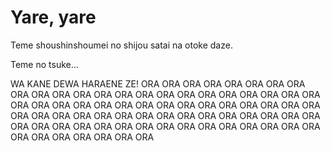 # Yare, yare
Teme shoushinshoumei no shijou satai na otoke daze.

Teme no tsuke...














WA KANE DEWA HARAENE ZE!
ORA ORA ORA ORA ORA ORA ORA ORA ORA ORA ORA ORA ORA ORA ORA ORA ORA ORA ORA ORA ORA ORA ORA ORA ORA ORA ORA ORA ORA ORA ORA ORA ORA ORA ORA ORA ORA ORA ORA ORA ORA ORA ORA ORA ORA ORA ORA ORA ORA ORA ORA ORA ORA ORA ORA ORA ORA ORA ORA ORA ORA ORA ORA ORA ORA ORA ORA ORA ORA ORA ORA ORA ORA ORA ORA 
